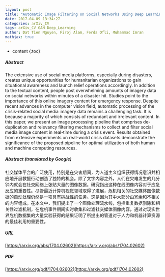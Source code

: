 ```yaml
---
layout: post
title: "Automatic Image Filtering on Social Networks Using Deep Learning and Perceptual Hashing During Crises"
date: 2017-04-09 13:34:27
categories: arXiv_CV
tags: arXiv_CV GAN Deep_Learning
author: Dat Tien Nguyen, Firoj Alam, Ferda Ofli, Muhammad Imran
mathjax: true
---
```


* content
{:toc}

##### Abstract
The extensive use of social media platforms, especially during disasters, creates unique opportunities for humanitarian organizations to gain situational awareness and launch relief operations accordingly. In addition to the textual content, people post overwhelming amounts of imagery data on social networks within minutes of a disaster hit. Studies point to the importance of this online imagery content for emergency response. Despite recent advances in the computer vision field, automatic processing of the crisis-related social media imagery data remains a challenging task. It is because a majority of which consists of redundant and irrelevant content. In this paper, we present an image processing pipeline that comprises de-duplication and relevancy filtering mechanisms to collect and filter social media image content in real-time during a crisis event. Results obtained from extensive experiments on real-world crisis datasets demonstrate the significance of the proposed pipeline for optimal utilization of both human and machine computing resources.

##### Abstract (translated by Google)
社交媒体平台的广泛使用，特别是在灾害期间，为人道主义组织获得情况意识并相应地开展救援行动创造了独特的机会。除了文字内容之外，人们在灾难发生的几分钟内就会在社交网络上张贴大量的图像数据。研究指出这种在线图像内容对于应急反应的重要性。尽管最近计算机视觉领域取得了进展，危机相关的社交媒体图像数据的自动处理仍然是一项具有挑战性的任务。这是因为其中大部分由冗余和不相关的内容组成。在本文中，我们提出了一个图像处理流水线，包括重复数据删除和相关性过滤机制，在危机事件期间实时收集和过滤社交媒体图像内容。通过对现实世界危机数据集的大量实验获得的结果证明了所提出的管道对于人力和机器计算资源的最佳利用的重要性。

##### URL
[https://arxiv.org/abs/1704.02602](https://arxiv.org/abs/1704.02602)

##### PDF
[https://arxiv.org/pdf/1704.02602](https://arxiv.org/pdf/1704.02602)


